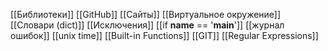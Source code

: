 [[Библиотеки]]
[[GitHub]]
[[Сайты]]
[[Виртуальное окружение]]
[[Словари (dict)]]
[[Исключения]]
[[if __name__ == '__main__']]
[[журнал ошибок]]
[[unix time]]
[[Built-in Functions]]
[[GIT]]
[[Regular Expressions]]


